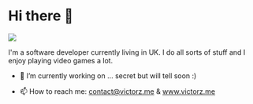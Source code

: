 # Hi there 👋

![](https://media.giphy.com/media/26tjZY3Ukotb3UVfG/source.gif)

I'm a software developer currently living in UK. I do all sorts of stuff and I enjoy playing video games a lot.

- 🔭 I’m currently working on ... secret but will tell soon :)

- 📫 How to reach me: contact@victorz.me & www.victorz.me
